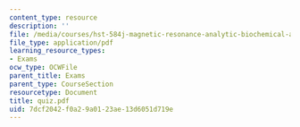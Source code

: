 ```yaml
---
content_type: resource
description: ''
file: /media/courses/hst-584j-magnetic-resonance-analytic-biochemical-and-imaging-techniques-spring-2006/7dcf2042f0a29a0123ae13d6051d719e_quiz.pdf
file_type: application/pdf
learning_resource_types:
- Exams
ocw_type: OCWFile
parent_title: Exams
parent_type: CourseSection
resourcetype: Document
title: quiz.pdf
uid: 7dcf2042-f0a2-9a01-23ae-13d6051d719e
---
```

